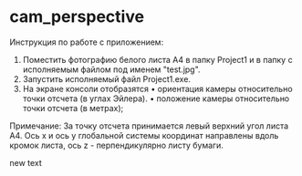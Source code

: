 # cam_perspective
Инструкция по работе с приложением:

1. Поместить фотографию белого листа А4 в папку Project1 и в папку с исполняемым файлом под именем "test.jpg".
2. Запустить исполняемый файл Project1.exe.
3. На экране консоли отобразятся
  • ориентация камеры относительно точки отсчета (в углах Эйлера).
  • положение камеры относительно точки отсчета (в метрах);

Примечание: За точку отсчета принимается левый верхний угол листа A4. Ось x  и ось y глобальной системы координат направлены вдоль кромок листа, ось z - перпендикулярно листу бумаги.
    
new text
